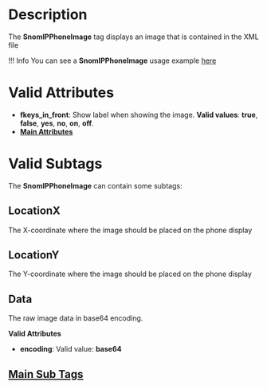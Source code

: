 # Description

The **SnomIPPhoneImage** tag displays an image that is contained in the XML file

!!! Info
    You can see a **SnomIPPhoneImage** usage example [here](examples/#snomipphoneimage)

# Valid Attributes

- **fkeys_in_front**: Show label when showing the image. **Valid values**: **true**, **false**, **yes**, **no**, **on**, **off**.
- [**Main Attributes**](#main_attributes)

# Valid Subtags

The **SnomIPPhoneImage** can contain some subtags:

## LocationX

The X-coordinate where the image should be placed on the phone display

## LocationY

The Y-coordinate where the image should be placed on the phone display

## Data

The raw image data in base64 encoding.

**Valid Attributes**

* **encoding**: Valid value: **base64**

## [Main Sub Tags](main_sub_tags.md)
